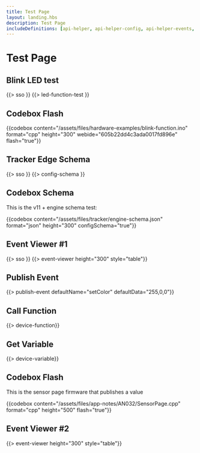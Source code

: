 ```yaml
---
title: Test Page
layout: landing.hbs
description: Test Page
includeDefinitions: [api-helper, api-helper-config, api-helper-events, api-helper-extras, api-helper-primitives]
---
```


# Test Page

## Blink LED test 

{{> sso }}
{{> led-function-test }}


## Codebox Flash

{{codebox content="/assets/files/hardware-examples/blink-function.ino" format="cpp" height="300" webide="605b22dd4c3ada0017fd896e" flash="true"}}


## Tracker Edge Schema

{{> sso }}
{{> config-schema }}


## Codebox Schema

This is the v11 + engine schema test:

{{codebox content="/assets/files/tracker/engine-schema.json" format="json" height="300" configSchema="true"}}


## Event Viewer #1

{{> sso }}
{{> event-viewer height="300" style="table"}}


## Publish Event

{{> publish-event defaultName="setColor" defaultData="255,0,0"}}

## Call Function

{{> device-function}}


## Get Variable

{{> device-variable}}

## Codebox Flash 

This is the sensor page firmware that publishes a value

{{codebox content="/assets/files/app-notes/AN032/SensorPage.cpp" format="cpp" height="500" flash="true"}}

## Event Viewer #2

{{> event-viewer height="300" style="table"}}

